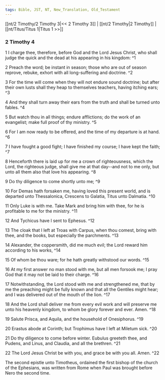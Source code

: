 ```yaml
---
tags: Bible, JST, NT, New_Translation, Old_Testament
---
```


[[nt/2 Timothy/2 Timothy 3|<< 2 Timothy 3]] | [[nt/2 Timothy|2 Timothy]] | [[nt/Titus/Titus 1|Titus 1 >>]]

### 2 Timothy 4

1 I charge thee, therefore, before God and the Lord Jesus Christ, who shall judge the quick and the dead at his appearing in his kingdom:  ^1

2 Preach the word; be instant in season; those who are out of season reprove, rebuke, exhort with all long-suffering and doctrine.  ^2

3 For the time will come when they will not endure sound doctrine; but after their own lusts shall they heap to themselves teachers, having itching ears;  ^3

4 And they shall turn away their ears from the truth and shall be turned unto fables.  ^4

5 But watch thou in all things; endure afflictions; do the work of an evangelist; make full proof of thy ministry.  ^5

6 For I am now ready to be offered, and the time of my departure is at hand.  ^6

7 I have fought a good fight; I have finished my course; I have kept the faith;  ^7

8 Henceforth there is laid up for me a crown of righteousness, which the Lord, the righteous judge, shall give me at that day\--and not to me only, but unto all them also that love his appearing.  ^8

9 Do thy diligence to come shortly unto me;  ^9

10 For Demas hath forsaken me, having loved this present world, and is departed unto Thessalonica, Crescens to Galatia, Titus unto Dalmatia.  ^10

11 Only Luke is with me. Take Mark and bring him with thee, for he is profitable to me for the ministry.  ^11

12 And Tychicus have I sent to Ephesus.  ^12

13 The cloak that I left at Troas with Carpus, when thou comest, bring with thee, and the books, but especially the parchments.  ^13

14 Alexander, the coppersmith, did me much evil; the Lord reward him according to his works,  ^14

15 Of whom be thou ware; for he hath greatly withstood our words.  ^15

16 At my first answer no man stood with me, but all men forsook me; I pray God that it may not be laid to their charge.  ^16

17 Notwithstanding, the Lord stood with me and strengthened me, that by me the preaching might be fully known and that all the Gentiles might hear; and I was delivered out of the mouth of the lion.  ^17

18 And the Lord shall deliver me from every evil work and will preserve me unto his heavenly kingdom, to whom be glory forever and ever. Amen.  ^18

19 Salute Prisca, and Aquila, and the household of Onesiphorus.  ^19

20 Erastus abode at Corinth; but Trophimus have I left at Miletum sick.  ^20

21 Do thy diligence to come before winter. Eubulus greeteth thee, and Pudens, and Linus, and Claudia, and all the brethren.  ^21

22 The Lord Jesus Christ be with you, and grace be with you all. Amen.  ^22

 The second epistle unto Timotheus, ordained the first bishop of the church of the Ephesians, was written from Rome when Paul was brought before Nero the second time. 

 
